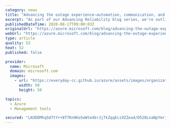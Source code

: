 ```yaml
---
category: news
title: "Advancing the outage experience—automation, communication, and transparency"
excerpt: "As part of our Advancing Reliability blog series, we're outlining the investments we’re making to continue improving the outage experience."
publishedDateTime: 2020-08-17T09:00:03Z
originalUrl: "https://azure.microsoft.com/blog/advancing-the-outage-experience-automation-communication-and-transparency/"
webUrl: "https://azure.microsoft.com/blog/advancing-the-outage-experience-automation-communication-and-transparency/"
type: article
quality: 52
heat: 52
published: false

provider:
  name: Microsoft
  domain: microsoft.com
  images:
    - url: "https://everyday-cc.github.io/azure/assets/images/organizations/microsoft.com-50x50.jpg"
      width: 50
      height: 50

topics:
  - Azure
  - Management tools

secured: "LN3DDMhq5d7tYr+8T7Kn9Ko5eWte4brJj7kZqqEci9ZZead/D528LnaNpYmrj7+wVLd2x7tpQbqqFW0NPOi5dYup1k5BiD+OL1GalMjMN7hd06OTk74w+Ja9QL9O0ob2eRvv7abhqr1R/Yre2UTuOlanb/sONQh0Wta3dwseGQaGPRVUKwJSkMoJAKSYot0Pi0gO4myQBSJtxt7WsCWACDTEbKmK+2uGfRNEiqnX4/okh5MbJxrBWUdX92qUF0sSsptlGOKLeo0ZS4yP0KbtsCBqOR5bjVvPBs58zpe3jfgkVPvB4HKhC7NHPVFB/YGsjfK2eogfu2GR1rfwtbYet18YJKyiBVVkS1ywERlRnj0=;TyxgBVImkgjyMkvGnDHh/Q=="
---
```


